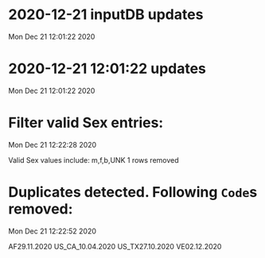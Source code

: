 
# 2020-12-21 inputDB updates 
 Mon Dec 21 12:01:22 2020 


# 2020-12-21 12:01:22 updates 
 Mon Dec 21 12:01:22 2020 


# Filter valid Sex entries: 
 Mon Dec 21 12:22:28 2020 

Valid Sex values include: m,f,b,UNK
 1 rows removed
# Duplicates detected. Following `Code`s removed: 
 Mon Dec 21 12:22:52 2020 

AF29.11.2020
US_CA_10.04.2020
US_TX27.10.2020
VE02.12.2020